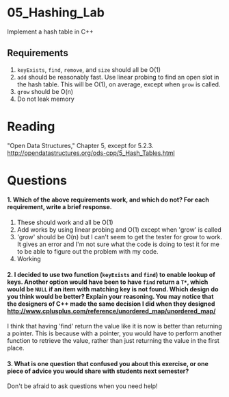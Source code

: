 05_Hashing_Lab
==============

Implement a hash table in C++

Requirements
------------

1. `keyExists`, `find`, `remove`, and `size` should all be O(1)
2. `add` should be reasonably fast. Use linear probing to find an open slot in the hash table. This will be O(1), on average, except when `grow` is called.
3. `grow` should be O(n)
4. Do not leak memory


Reading
=======
"Open Data Structures," Chapter 5, except for 5.2.3. http://opendatastructures.org/ods-cpp/5_Hash_Tables.html

Questions
=========

#### 1. Which of the above requirements work, and which do not? For each requirement, write a brief response.

1. These should work and all be O(1)
2. Add works by using linear probing and O(1) except when 'grow' is called
3. 'grow' should be O(n) but I can't seem to get the tester for grow to work. It gives an error and I'm not sure what the code is doing to test it for me to be able to figure out the problem with my code.
4. Working

#### 2. I decided to use two function (`keyExists` and `find`) to enable lookup of keys. Another option would have been to have `find` return a `T*`, which would be `NULL` if an item with matching key is not found. Which design do you think would be better? Explain your reasoning. You may notice that the designers of C++ made the same decision I did when they designed http://www.cplusplus.com/reference/unordered_map/unordered_map/

I think that having 'find' return the value like it is now is better than returning a pointer. This is because with a pointer, you would have to perform another function to retrieve the value, rather than just returning the value in the first place.

#### 3. What is one question that confused you about this exercise, or one piece of advice you would share with students next semester?

Don't be afraid to ask questions when you need help!
